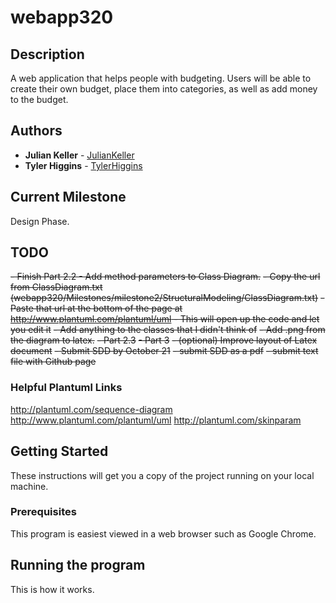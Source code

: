 # webapp320
## Description
A web application that helps people with budgeting.  Users will be able to create their own budget, place them into categories, as well as add money to the budget.

## Authors

* **Julian Keller**  - [JulianKeller](https://github.com/JulianKeller)
* **Tyler Higgins**  - [TylerHiggins](https://github.com/tylerhiggins)

## Current Milestone
Design Phase.

## TODO
~~- Finish Part 2.2 - Add method parameters to Class Diagram.~~
  ~~- Copy the url from ClassDiagram.txt (webapp320/Milestones/milestone2/StructuralModeling/ClassDiagram.txt)~~
  ~~- Paste that url at the bottom of the page at http://www.plantuml.com/plantuml/uml    - This will open up the code and let you edit it~~
  ~~- Add anything to the classes that I didn't think of~~
  ~~- Add .png from the diagram to latex.~~
~~- Part 2.3~~
~~- Part 3~~
~~- (optional) Improve layout of Latex document~~
~~- Submit SDD by October 21~~
  ~~- submit SDD as a pdf~~
  ~~- submit text file with Github page~~

### Helpful Plantuml Links
http://plantuml.com/sequence-diagram
http://www.plantuml.com/plantuml/uml
http://plantuml.com/skinparam

## Getting Started

These instructions will get you a copy of the project running on your local machine.

### Prerequisites

This program is easiest viewed in a web browser such as Google Chrome.

## Running the program

This is how it works.




